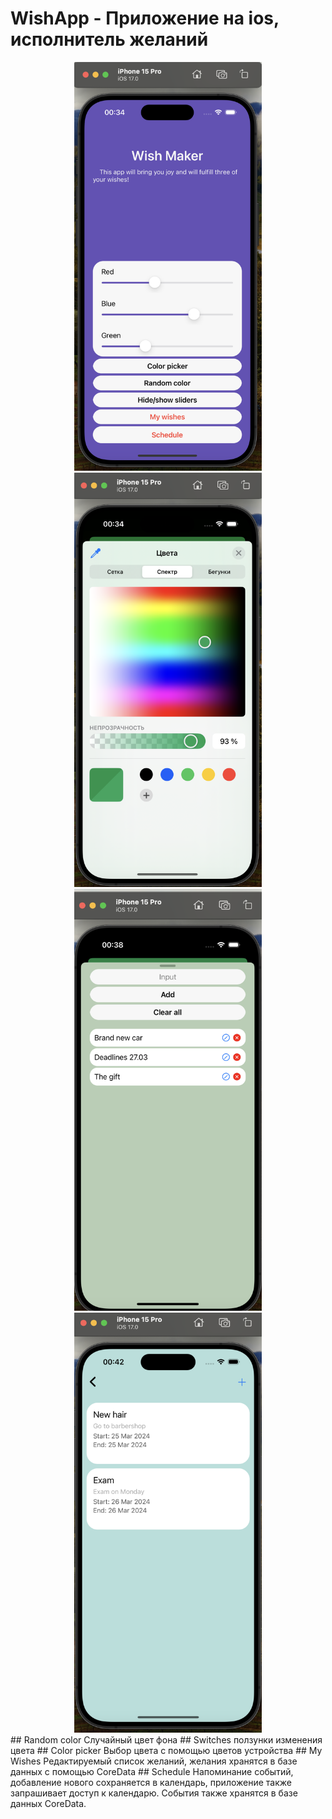 # WishApp - Приложение на ios, исполнитель желаний

<div align="center">
  <img src="https://github.com/fkfkya/ios/blob/main/images/home.png" width="300"> 
  <img src="https://github.com/fkfkya/ios/blob/main/images/colorPicker.png" width="300"> 
  <img src="https://github.com/fkfkya/ios/blob/main/images/wishes.png" width="300"> 
  <img src="https://github.com/fkfkya/ios/blob/main/images/events.png" width="300"> 
</div>
## Random color  
  Случайный цвет фона
## Switches 
  ползунки изменения цвета
## Color picker 
  Выбор цвета с помощью цветов устройства
## My Wishes 
  Редактируемый список желаний, желания хранятся в базе данных с помощью CoreData
## Schedule 
  Напоминание событий, добавление нового сохраняется в календарь, 
приложение также запрашивает доступ к календарю. События также хранятся в базе данных CoreData.


